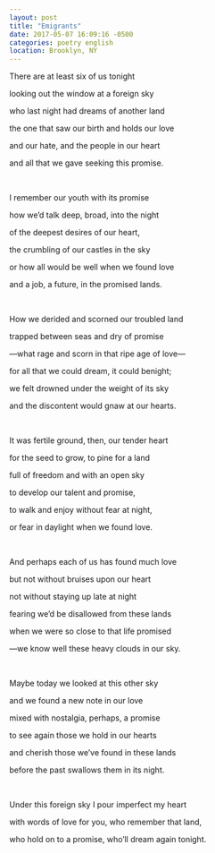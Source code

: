 ```yaml
---
layout: post
title: "Emigrants"
date: 2017-05-07 16:09:16 -0500
categories: poetry english
location: Brooklyn, NY
---
```


<p class="p3">There are at least six of us tonight</p>
<p class="p3">looking out the window at a foreign sky</p>
<p class="p3">who last night had dreams of another land</p>
<p class="p3">the one that saw our birth and holds our love</p>
<p class="p3">and our hate, and the people in our heart</p>
<p class="p3">and all that we gave seeking this promise.</p>
<p class="p2"><br></p>
<p class="p3">I remember our youth with its promise</p>
<p class="p3">how we’d talk deep, broad, into the night</p>
<p class="p3">of the deepest desires of our heart,</p>
<p class="p3">the crumbling of our castles in the sky</p>
<p class="p3">or how all would be well when we found love</p>
<p class="p3">and a job, a future, in the promised lands.</p>
<p class="p2"><br></p>
<p class="p3">How we derided and scorned our troubled land</p>
<p class="p3">trapped between seas and dry of promise</p>
<p class="p3">—what rage and scorn in that ripe age of love—</p>
<p class="p3">for all that we could dream, it could benight;</p>
<p class="p3">we felt drowned under the weight of its sky</p>
<p class="p3">and the discontent would gnaw at our hearts.</p>
<p class="p2"><br></p>
<p class="p3">It was fertile ground, then, our tender heart</p>
<p class="p3">for the seed to grow, to pine for a land</p>
<p class="p3">full of freedom and with an open sky</p>
<p class="p3">to develop our talent and promise,</p>
<p class="p3">to walk and enjoy without fear at night,</p>
<p class="p3">or fear in daylight when we found love.</p>
<p class="p2"><br></p>
<p class="p3">And perhaps each of us has found much love</p>
<p class="p3">but not without bruises upon our heart</p>
<p class="p3">not without staying up late at night</p>
<p class="p3">fearing we’d be disallowed from these lands</p>
<p class="p3">when we were so close to that life promised</p>
<p class="p3">—we know well these heavy clouds in our sky.</p>
<p class="p2"><br></p>
<p class="p3">Maybe today we looked at this other sky</p>
<p class="p3">and we found a new note in our love</p>
<p class="p3">mixed with nostalgia, perhaps, a promise</p>
<p class="p3">to see again those we hold in our hearts</p>
<p class="p3">and cherish those we’ve found in these lands</p>
<p class="p3">before the past swallows them in its night.</p>
<p class="p2"><br></p>
<p class="p3">Under this foreign sky I pour imperfect my heart</p>
<p class="p3">with words of love for you, who remember that land,</p>
<p class="p3">who hold on to a promise, who’ll dream again tonight.</p>
